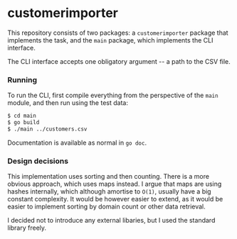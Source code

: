 # customerimporter

This repository consists of two packages: a `customerimporter` package that implements the task,
and the `main` package, which implements the CLI interface. 

The CLI interface accepts one obligatory argument -- a path to the CSV file. 

### Running

To run the CLI, first compile everything from the perspective of the `main` module, and then run using the test data:

```bash
$ cd main
$ go build
$ ./main ../customers.csv
```
Documentation is available as normal in `go doc`.

### Design decisions

This implementation uses sorting and then counting. There is a more obvious approach, which uses maps instead. I argue that maps are using hashes internally, which although amortise to `O(1)`, usually have a big constant complexity. It would be however easier to extend, as it would be easier to implement sorting by domain count or other data retrieval. 

I decided not to introduce any external libaries, but I used the standard library freely. 

